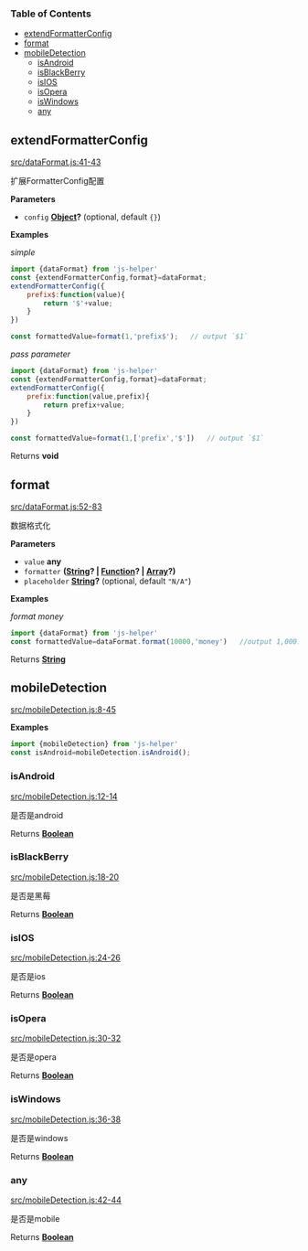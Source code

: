<!-- Generated by documentation.js. Update this documentation by updating the source code. -->

### Table of Contents

-   [extendFormatterConfig](#extendformatterconfig)
-   [format](#format)
-   [mobileDetection](#mobiledetection)
    -   [isAndroid](#isandroid)
    -   [isBlackBerry](#isblackberry)
    -   [isIOS](#isios)
    -   [isOpera](#isopera)
    -   [isWindows](#iswindows)
    -   [any](#any)

## extendFormatterConfig

[src/dataFormat.js:41-43](https://github.com/m860/js-helper/blob/cc4b0cc7731c87dc6c43cfd2eb6f986cccdf77dc/src/dataFormat.js#L41-L43 "Source code on GitHub")

扩展FormatterConfig配置

**Parameters**

-   `config` **[Object](https://developer.mozilla.org/en-US/docs/Web/JavaScript/Reference/Global_Objects/Object)?**  (optional, default `{}`)

**Examples**

_simple_

```javascript
import {dataFormat} from 'js-helper'
const {extendFormatterConfig,format}=dataFormat;
extendFormatterConfig({
	prefix$:function(value){
		return '$'+value;
	}
})

const formattedValue=format(1,'prefix$');	// output `$1`
```

_pass parameter_

```javascript
import {dataFormat} from 'js-helper'
const {extendFormatterConfig,format}=dataFormat;
extendFormatterConfig({
	prefix:function(value,prefix){
		return prefix+value;
	}
})

const formattedValue=format(1,['prefix','$'])	// output `$1`
```

Returns **void** 

## format

[src/dataFormat.js:52-83](https://github.com/m860/js-helper/blob/cc4b0cc7731c87dc6c43cfd2eb6f986cccdf77dc/src/dataFormat.js#L52-L83 "Source code on GitHub")

数据格式化

**Parameters**

-   `value` **any** 
-   `formatter` **([String](https://developer.mozilla.org/en-US/docs/Web/JavaScript/Reference/Global_Objects/String)? | [Function](https://developer.mozilla.org/en-US/docs/Web/JavaScript/Reference/Statements/function)? | [Array](https://developer.mozilla.org/en-US/docs/Web/JavaScript/Reference/Global_Objects/Array)?)** 
-   `placeholder` **[String](https://developer.mozilla.org/en-US/docs/Web/JavaScript/Reference/Global_Objects/String)?**  (optional, default `"N/A"`)

**Examples**

_format money_

```javascript
import {dataFormat} from 'js-helper'
const formattedValue=dataFormat.format(10000,'money')	//output 1,000.00
```

Returns **[String](https://developer.mozilla.org/en-US/docs/Web/JavaScript/Reference/Global_Objects/String)** 

## mobileDetection

[src/mobileDetection.js:8-45](https://github.com/m860/js-helper/blob/cc4b0cc7731c87dc6c43cfd2eb6f986cccdf77dc/src/mobileDetection.js#L8-L45 "Source code on GitHub")

**Examples**

```javascript
import {mobileDetection} from 'js-helper'
const isAndroid=mobileDetection.isAndroid();
```

### isAndroid

[src/mobileDetection.js:12-14](https://github.com/m860/js-helper/blob/cc4b0cc7731c87dc6c43cfd2eb6f986cccdf77dc/src/mobileDetection.js#L12-L14 "Source code on GitHub")

是否是android

Returns **[Boolean](https://developer.mozilla.org/en-US/docs/Web/JavaScript/Reference/Global_Objects/Boolean)** 

### isBlackBerry

[src/mobileDetection.js:18-20](https://github.com/m860/js-helper/blob/cc4b0cc7731c87dc6c43cfd2eb6f986cccdf77dc/src/mobileDetection.js#L18-L20 "Source code on GitHub")

是否是黑莓

Returns **[Boolean](https://developer.mozilla.org/en-US/docs/Web/JavaScript/Reference/Global_Objects/Boolean)** 

### isIOS

[src/mobileDetection.js:24-26](https://github.com/m860/js-helper/blob/cc4b0cc7731c87dc6c43cfd2eb6f986cccdf77dc/src/mobileDetection.js#L24-L26 "Source code on GitHub")

是否是ios

Returns **[Boolean](https://developer.mozilla.org/en-US/docs/Web/JavaScript/Reference/Global_Objects/Boolean)** 

### isOpera

[src/mobileDetection.js:30-32](https://github.com/m860/js-helper/blob/cc4b0cc7731c87dc6c43cfd2eb6f986cccdf77dc/src/mobileDetection.js#L30-L32 "Source code on GitHub")

是否是opera

Returns **[Boolean](https://developer.mozilla.org/en-US/docs/Web/JavaScript/Reference/Global_Objects/Boolean)** 

### isWindows

[src/mobileDetection.js:36-38](https://github.com/m860/js-helper/blob/cc4b0cc7731c87dc6c43cfd2eb6f986cccdf77dc/src/mobileDetection.js#L36-L38 "Source code on GitHub")

是否是windows

Returns **[Boolean](https://developer.mozilla.org/en-US/docs/Web/JavaScript/Reference/Global_Objects/Boolean)** 

### any

[src/mobileDetection.js:42-44](https://github.com/m860/js-helper/blob/cc4b0cc7731c87dc6c43cfd2eb6f986cccdf77dc/src/mobileDetection.js#L42-L44 "Source code on GitHub")

是否是mobile

Returns **[Boolean](https://developer.mozilla.org/en-US/docs/Web/JavaScript/Reference/Global_Objects/Boolean)** 
